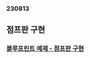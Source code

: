 ### 230813
## 점프판 구현
### [블루프린트 예제 - 점프판 구현](https://docs.unrealengine.com/5.2/ko/quick-start-guide-for-blueprints-visual-scripting-in-unreal-engine/)
